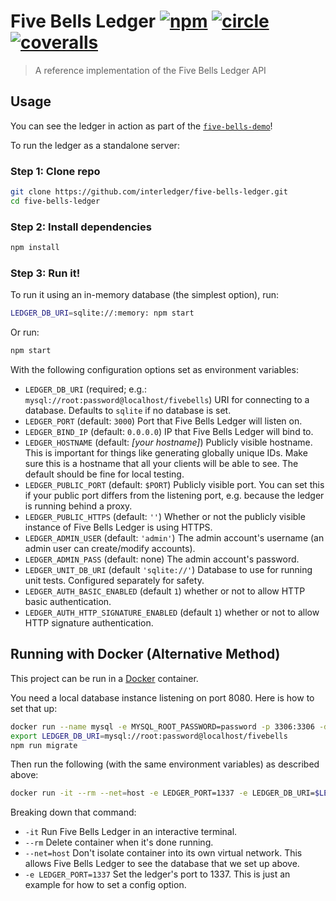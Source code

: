 # Five Bells Ledger [![npm][npm-image]][npm-url] [![circle][circle-image]][circle-url] [![coveralls][coveralls-image]][coveralls-url]

[npm-image]: https://img.shields.io/npm/v/five-bells-ledger.svg?style=flat
[npm-url]: https://npmjs.org/package/five-bells-ledger
[circle-image]: https://circleci.com/gh/interledger/five-bells-ledger.svg?style=shield&circle-token=e31b3ba89c015bf7f1c6de9f5156e7daa32fd793
[circle-url]: https://circleci.com/gh/interledger/five-bells-ledger
[coveralls-image]: https://coveralls.io/repos/interledger/five-bells-ledger/badge.svg?branch=master&t=oMxPKt
[coveralls-url]: https://coveralls.io/r/interledger/five-bells-ledger?branch=master

> A reference implementation of the Five Bells Ledger API

## Usage

You can see the ledger in action as part of the [`five-bells-demo`](https://github.com/interledger/five-bells-demo)!

To run the ledger as a standalone server:

### Step 1: Clone repo

``` sh
git clone https://github.com/interledger/five-bells-ledger.git
cd five-bells-ledger
```

### Step 2: Install dependencies

``` sh
npm install
```

### Step 3: Run it!

To run it using an in-memory database (the simplest option), run:

``` sh
LEDGER_DB_URI=sqlite://:memory: npm start
```

Or run:

```sh
npm start
```

With the following configuration options set as environment variables:

* `LEDGER_DB_URI` (required; e.g.: `mysql://root:password@localhost/fivebells`) URI for connecting to a database. Defaults to `sqlite` if no database is set.
* `LEDGER_PORT` (default: `3000`) Port that Five Bells Ledger will listen on.
* `LEDGER_BIND_IP` (default: `0.0.0.0`) IP that Five Bells Ledger will bind to.
* `LEDGER_HOSTNAME` (default: *[your hostname]*) Publicly visible hostname. This is important for things like generating globally unique IDs. Make sure this is a hostname that all your clients will be able to see. The default should be fine for local testing.
* `LEDGER_PUBLIC_PORT` (default: `$PORT`) Publicly visible port. You can set this if your public port differs from the listening port, e.g. because the ledger is running behind a proxy.
* `LEDGER_PUBLIC_HTTPS` (default: `''`) Whether or not the publicly visible instance of Five Bells Ledger is using HTTPS.
* `LEDGER_ADMIN_USER` (default: `'admin'`) The admin account's username (an admin user can create/modify accounts).
* `LEDGER_ADMIN_PASS` (default: none) The admin account's password.
* `LEDGER_UNIT_DB_URI` (default `'sqlite://'`) Database to use for running unit tests. Configured separately for safety.
* `LEDGER_AUTH_BASIC_ENABLED` (default `1`) whether or not to allow HTTP basic authentication.
* `LEDGER_AUTH_HTTP_SIGNATURE_ENABLED` (default `1`) whether or not to allow HTTP signature authentication.


## Running with Docker (Alternative Method)

This project can be run in a [Docker](https://www.docker.com/) container.

You need a local database instance listening on port 8080. Here is how to set that up:

``` sh
docker run --name mysql -e MYSQL_ROOT_PASSWORD=password -p 3306:3306 -d mysql
export LEDGER_DB_URI=mysql://root:password@localhost/fivebells
npm run migrate
```

Then run the following (with the same environment variables) as described above:

``` sh
docker run -it --rm --net=host -e LEDGER_PORT=1337 -e LEDGER_DB_URI=$LEDGER_DB_URI interleder/five-bells-ledger
```

Breaking down that command:

* `-it` Run Five Bells Ledger in an interactive terminal.
* `--rm` Delete container when it's done running.
* `--net=host` Don't isolate container into its own virtual network. This allows Five Bells Ledger to see the database that we set up above.
* `-e LEDGER_PORT=1337` Set the ledger's port to 1337. This is just an example for how to set a config option.
